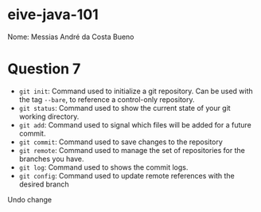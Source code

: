 # eive-java-101
Nome: Messias André da Costa Bueno

# Question 7
- `git init`: Command used to initialize a git repository. Can be used with the tag `--bare`, to reference a control-only repository.
- `git status`: Command used to show the current state of your git working directory.
- `git add`: Command used to signal which files will be added for a future commit.
- `git commit`: Command used to save changes to the repository
- `git remote`: Command used to manage the set of repositories for the branches you have.
- `git log`: Command used to shows the commit logs.
- `git config`: Command used to update remote references with the desired branch


Undo change